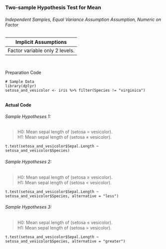 ### Two-sample Hypothesis Test for Mean
###### Independent Samples, Equal Variance Assumption Assumption, Numeric on Factor

| Implicit Assumptions |
| :---: |
| Factor variable only 2 levels. |

</br>

Preparation Code
```
# Sample Data
library(dplyr)
setosa_and_vesicolor <- iris %>% filter(Species != "virginica")
```
</br>**Actual Code**

###### Sample Hypotheses 1:
>H0: Mean sepal length of (setosa = vesicolor).</br>
>H1: Mean sepal length of (setosa ≠ vesicolor).
```
t.test(setosa_and_vesicolor$Sepal.Length ~ setosa_and_vesicolor$Species)
```

###### Sample Hypotheses 2:
>H0: Mean sepal length of (setosa ≥ vesicolor).</br>
>H1: Mean sepal length of (setosa < vesicolor).
```
t.test(setosa_and_vesicolor$Sepal.Length ~ setosa_and_vesicolor$Species, alternative = "less")
```

###### Sample Hypotheses 3:
>H0: Mean sepal length of (setosa ≤ vesicolor).</br>
>H1: Mean sepal length of (setosa > vesicolor).
```
t.test(setosa_and_vesicolor$Sepal.Length ~ setosa_and_vesicolor$Species, alternative = "greater")
```
